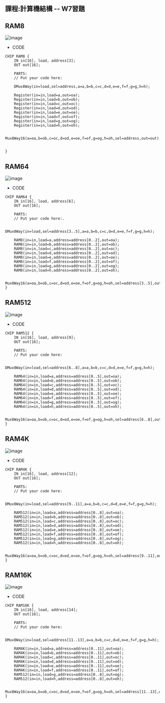 ## 課程:計算機結構 -- W7習題

## RAM8
![image](https://github.com/AIONLin/co109a/blob/master/Pics/Week7_RAM16K/RAM8.jpg)
* CODE
<pre><code>CHIP RAM8 {
    IN in[16], load, address[3];
    OUT out[16];

    PARTS:
    // Put your code here:

    DMux8Way(in=load,sel=address,a=a,b=b,c=c,d=d,e=e,f=f,g=g,h=h);

    Register(in=in,load=a,out=oa);
    Register(in=in,load=b,out=ob);
    Register(in=in,load=c,out=oc);
    Register(in=in,load=d,out=od);
    Register(in=in,load=e,out=oe);
    Register(in=in,load=f,out=of);
    Register(in=in,load=g,out=og);
    Register(in=in,load=h,out=oh);

    Mux8Way16(a=oa,b=ob,c=oc,d=od,e=oe,f=of,g=og,h=oh,sel=address,out=out);


}</code></pre>


## RAM64
![image](https://github.com/AIONLin/co109a/blob/master/Pics/Week7_RAM16K/RAM64.jpg)
* CODE
<pre><code>CHIP RAM64 {
    IN in[16], load, address[6];
    OUT out[16];

    PARTS:
    // Put your code here:.

    DMux8Way(in=load,sel=address[3..5],a=a,b=b,c=c,d=d,e=e,f=f,g=g,h=h);

    RAM8(in=in,load=a,address=address[0..2],out=oa);
    RAM8(in=in,load=b,address=address[0..2],out=ob);
    RAM8(in=in,load=c,address=address[0..2],out=oc);
    RAM8(in=in,load=d,address=address[0..2],out=od);
    RAM8(in=in,load=e,address=address[0..2],out=oe);
    RAM8(in=in,load=f,address=address[0..2],out=of);
    RAM8(in=in,load=g,address=address[0..2],out=og);
    RAM8(in=in,load=h,address=address[0..2],out=oh);

    Mux8Way16(a=oa,b=ob,c=oc,d=od,e=oe,f=of,g=og,h=oh,sel=address[3..5],out=out);
}</code></pre>




## RAM512
![image](https://github.com/AIONLin/co109a/blob/master/Pics/Week7_RAM16K/RAM512.jpg)
* CODE
<pre><code>CHIP RAM512 {
    IN in[16], load, address[9];
    OUT out[16];

    PARTS:
    // Put your code here:

    DMux8Way(in=load,sel=address[6..8],a=a,b=b,c=c,d=d,e=e,f=f,g=g,h=h);

    RAM64(in=in,load=a,address=address[0..5],out=oa);
    RAM64(in=in,load=b,address=address[0..5],out=ob);
    RAM64(in=in,load=c,address=address[0..5],out=oc);
    RAM64(in=in,load=d,address=address[0..5],out=od);
    RAM64(in=in,load=e,address=address[0..5],out=oe);
    RAM64(in=in,load=f,address=address[0..5],out=of);
    RAM64(in=in,load=g,address=address[0..5],out=og);
    RAM64(in=in,load=h,address=address[0..5],out=oh);

    Mux8Way16(a=oa,b=ob,c=oc,d=od,e=oe,f=of,g=og,h=oh,sel=address[6..8],out=out);
}</code></pre>


## RAM4K
![image](https://github.com/AIONLin/co109a/blob/master/Pics/Week7_RAM16K/RAM4K.jpg)
* CODE
<pre><code>CHIP RAM4K {
    IN in[16], load, address[12];
    OUT out[16];

    PARTS:
    // Put your code here:

    DMux8Way(in=load,sel=address[9..11],a=a,b=b,c=c,d=d,e=e,f=f,g=g,h=h);

    RAM512(in=in,load=a,address=address[0..8],out=oa);
    RAM512(in=in,load=b,address=address[0..8],out=ob);
    RAM512(in=in,load=c,address=address[0..8],out=oc);
    RAM512(in=in,load=d,address=address[0..8],out=od);
    RAM512(in=in,load=e,address=address[0..8],out=oe);
    RAM512(in=in,load=f,address=address[0..8],out=of);
    RAM512(in=in,load=g,address=address[0..8],out=og);
    RAM512(in=in,load=h,address=address[0..8],out=oh);

    Mux8Way16(a=oa,b=ob,c=oc,d=od,e=oe,f=of,g=og,h=oh,sel=address[9..11],out=out);
}</code></pre>


## RAM16K
![image](https://github.com/AIONLin/co109a/blob/master/Pics/Week7_RAM16K/RAM16K.jpg)
* CODE
<pre><code>CHIP RAM16K {
    IN in[16], load, address[14];
    OUT out[16];

    PARTS:
    // Put your code here:

    DMux8Way(in=load,sel=address[11..13],a=a,b=b,c=c,d=d,e=e,f=f,g=g,h=h);

    RAM4K(in=in,load=a,address=address[0..11],out=oa);
    RAM4K(in=in,load=b,address=address[0..11],out=ob);
    RAM4K(in=in,load=c,address=address[0..11],out=oc);
    RAM4K(in=in,load=d,address=address[0..11],out=od);
    RAM4K(in=in,load=e,address=address[0..11],out=oe);
    RAM4K(in=in,load=f,address=address[0..11],out=of);
    RAM512(in=in,load=g,address=address[0..8],out=og);
    RAM512(in=in,load=h,address=address[0..8],out=oh);

    Mux8Way16(a=oa,b=ob,c=oc,d=od,e=oe,f=of,g=og,h=oh,sel=address[11..13],out=out);
}</code></pre>
